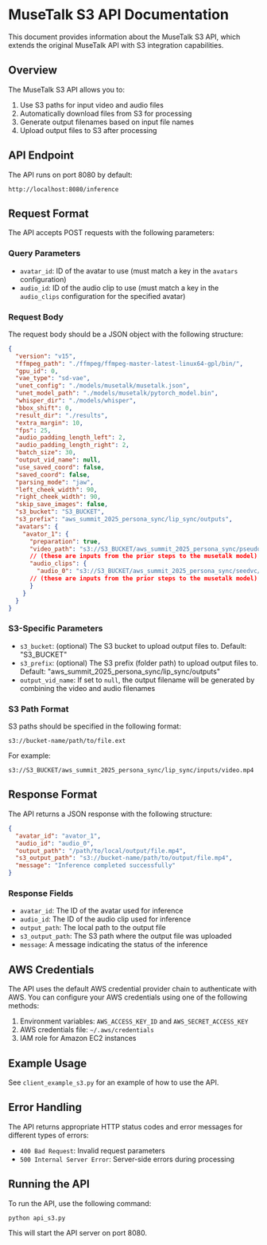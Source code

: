 # MuseTalk S3 API Documentation

This document provides information about the MuseTalk S3 API, which extends the original MuseTalk API with S3 integration capabilities.

## Overview

The MuseTalk S3 API allows you to:

1. Use S3 paths for input video and audio files
2. Automatically download files from S3 for processing
3. Generate output filenames based on input file names
4. Upload output files to S3 after processing

## API Endpoint

The API runs on port 8080 by default:

```
http://localhost:8080/inference
```

## Request Format

The API accepts POST requests with the following parameters:

### Query Parameters

- `avatar_id`: ID of the avatar to use (must match a key in the `avatars` configuration)
- `audio_id`: ID of the audio clip to use (must match a key in the `audio_clips` configuration for the specified avatar)

### Request Body

The request body should be a JSON object with the following structure:

```json
{
  "version": "v15",
  "ffmpeg_path": "./ffmpeg/ffmpeg-master-latest-linux64-gpl/bin/",
  "gpu_id": 0,
  "vae_type": "sd-vae",
  "unet_config": "./models/musetalk/musetalk.json",
  "unet_model_path": "./models/musetalk/pytorch_model.bin",
  "whisper_dir": "./models/whisper",
  "bbox_shift": 0,
  "result_dir": "./results",
  "extra_margin": 10,
  "fps": 25,
  "audio_padding_length_left": 2,
  "audio_padding_length_right": 2,
  "batch_size": 30,
  "output_vid_name": null,
  "use_saved_coord": false,
  "saved_coord": false,
  "parsing_mode": "jaw",
  "left_cheek_width": 90,
  "right_cheek_width": 90,
  "skip_save_images": false,
  "s3_bucket": "S3_BUCKET",
  "s3_prefix": "aws_summit_2025_persona_sync/lip_sync/outputs",
  "avatars": {
    "avator_1": {
      "preparation": true,
      "video_path": "s3://S3_BUCKET/aws_summit_2025_persona_sync/pseudo_video_generator/outputs/0606446c_avatar_video.mp4",
      // (these are inputs from the prior steps to the musetalk model)
      "audio_clips": {
        "audio_0": "s3://S3_BUCKET/aws_summit_2025_persona_sync/seedvc/recreated_audio/remix_vc_00098415_audio.wav"
      // (these are inputs from the prior steps to the musetalk model)
      }
    }
  }
}
```

### S3-Specific Parameters

- `s3_bucket`: (optional) The S3 bucket to upload output files to. Default: "S3_BUCKET"
- `s3_prefix`: (optional) The S3 prefix (folder path) to upload output files to. Default: "aws_summit_2025_persona_sync/lip_sync/outputs"
- `output_vid_name`: If set to `null`, the output filename will be generated by combining the video and audio filenames

### S3 Path Format

S3 paths should be specified in the following format:

```
s3://bucket-name/path/to/file.ext
```

For example:

```
s3://S3_BUCKET/aws_summit_2025_persona_sync/lip_sync/inputs/video.mp4
```

## Response Format

The API returns a JSON response with the following structure:

```json
{
  "avatar_id": "avator_1",
  "audio_id": "audio_0",
  "output_path": "/path/to/local/output/file.mp4",
  "s3_output_path": "s3://bucket-name/path/to/output/file.mp4",
  "message": "Inference completed successfully"
}
```

### Response Fields

- `avatar_id`: The ID of the avatar used for inference
- `audio_id`: The ID of the audio clip used for inference
- `output_path`: The local path to the output file
- `s3_output_path`: The S3 path where the output file was uploaded
- `message`: A message indicating the status of the inference

## AWS Credentials

The API uses the default AWS credential provider chain to authenticate with AWS. You can configure your AWS credentials using one of the following methods:

1. Environment variables: `AWS_ACCESS_KEY_ID` and `AWS_SECRET_ACCESS_KEY`
2. AWS credentials file: `~/.aws/credentials`
3. IAM role for Amazon EC2 instances

## Example Usage

See `client_example_s3.py` for an example of how to use the API.

## Error Handling

The API returns appropriate HTTP status codes and error messages for different types of errors:

- `400 Bad Request`: Invalid request parameters
- `500 Internal Server Error`: Server-side errors during processing

## Running the API

To run the API, use the following command:

```bash
python api_s3.py
```

This will start the API server on port 8080.
